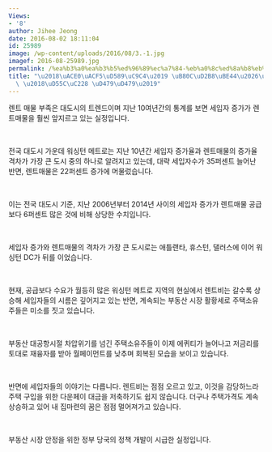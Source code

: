 ```yaml
---
Views:
- '8'
author: Jihee Jeong
date: 2016-08-02 18:11:04
id: 25989
image: /wp-content/uploads/2016/08/3.-1.jpg
imagef: 2016-08-25989.jpg
permalink: /%ea%b3%a0%ea%b3%b5%ed%96%89%ec%a7%84-%eb%a0%8c%ed%8a%b8%eb%b9%84%ec%84%b8%ec%9e%85%ec%9e%90-%ed%95%9c%ec%88%a8-%ed%91%b9%ed%91%b9/
title: "\u2018\uACE0\uACF5\uD589\uC9C4\u2019 \uB80C\uD2B8\uBE44\u2026\uC138\uC785\uC790\
  \ \u2018\uD55C\uC228 \uD479\uD479\u2019"
---
```


렌트 매물 부족은 대도시의 트렌드이며 지난 10여년간의 통계를 보면 세입자 증가가 렌트매물을 훨씬 앞지르고 있는 실정입니다.

&nbsp;

전국 대도시 가운데 워싱턴 메트로는 지난 10년간 세입자 증가율과 렌트매물의 증가율 격차가 가장 큰 도시 중의 하나로 알려지고 있는데, 대략 세입자수가 35퍼센트 늘어난 반면, 렌트매물은 22퍼센트 증가에 머물렀습니다.

&nbsp;

이는 전국 대도시 기준, 지난 2006년부터 2014년 사이의 세입자 증가가 렌트매물 공급보다 6퍼센트 많은 것에 비해 상당한 수치입니다.

&nbsp;

세입자 증가와 렌트매물의 격차가 가장 큰 도시로는 애틀랜타, 휴스턴, 댈러스에 이어 워싱턴 DC가 뒤를 이었습니다.

&nbsp;

현재, 공급보다 수요가 월등히 많은 워싱턴 메트로 지역의 현실에서 렌트비는 갈수록 상승해 세입자들의 시름은 깊어지고 있는 반면, 계속되는 부동산 시장 활황세로 주택소유주들은 미소를 짓고 있습니다.

&nbsp;

부동산 대공항시절 차압위기를 넘긴 주택소유주들이 이제 에퀴티가 늘어나고 저금리를 토대로 재융자를 받아 월페이먼트를 낮추며 회복된 모습을 보이고 있습니다.

&nbsp;

반면에 세입자들의 이야기는 다릅니다. 렌트비는 점점 오르고 있고, 이것을 감당하느라 주택 구입을 위한 다운페이 대금을 저축하기도 쉽지 않습니다. 더구나 주택가격도 계속 상승하고 있어 내 집마련의 꿈은 점점 멀어져가고 있습니다.

&nbsp;

부동산 시장 안정을 위한 정부 당국의 정책 개발이 시급한 실정입니다.